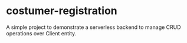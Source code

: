 # costumer-registration
A simple project to demonstrate a serverless backend to manage CRUD operations over Client entity.
